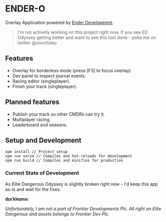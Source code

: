# ENDER-O

Overlay Application powered by [Ender Developemnt](https://inara.cz/squadron/9888/).

> I'm not activelly working on this project right now. 
> If you see ED Odyssey getting better and want to see this tool done - poke me on twitter @vovchisko

## Features
- Overlay for borderless mode (press [F3] to focus overlay)
- Dev panel to inspect journal events.
- Racing editor (singleplayer).
- Finish your track (singleplayer).

## Planned features
- Publish your track so other CMDRs can try it.
- Multiplayer racing.
- Leaderboard and seasons.

## Setup and Development
```
npm install // Project setup
npm run serve // Compiles and hot-reloads for development
npm run build // Compiles and minifies for production
```

### Current State of Development
As Elite Dangerous Odyssey is slightly broken right now - I'd keep this app as-is and wait for the fixes.

**dɪsˈkleɪmə:**

*Unfortunately, I am not a part of Frontier Developments Plc. All right on Elite Dangerous and assets belongs to Frontier Dev Plc.*
